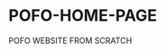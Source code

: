 # POFO-HOME-PAGE
POFO WEBSITE FROM SCRATCH
<!DOCTYPE html>
<html>
  <head>
    <title>

      </title>
<style>
  body{
    background-image: url(https://photos.google.com/photo/AF1QipP0W2Ct9akzXCSU0MAFXNHrcSeBYVujmxfwJxft)
  }
</style>
</head>
  <body>
<div class="container">
  
</div>
</body>
</html>
